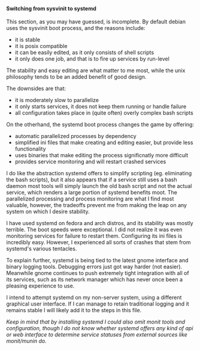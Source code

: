 
#### Switching from sysvinit to systemd

This section, as you may have guessed, is incomplete.  By default debian uses the sysvinit boot process, and the reasons include:

- it is stable
- it is posix compatible
- it can be easily edited, as it only consists of shell scripts
- it only does one job, and that is to fire up services by run-level

The stability and easy editing are what matter to me most, while the unix philosophy tends to be an added benefit of good design.

The downsides are that:

- it is moderately slow to parallelize
- it only starts services, it does not keep them running or handle failure
- all configuration takes place in (quite often) overly complex bash scripts

On the otherhand, the systemd boot process changes the game by offering:

- automatic parallelized processes by dependency
- simplified ini files that make creating and editing easier, but provide less functionality
- uses binaries that make editing the process significnatly more difficult
- provides service monitoring and will restart crashed services

I do like the abstraction systemd offers to simplify scripting (eg. eliminating the bash scripts), but it also appears that if a service still uses a bash daemon most tools will simply launch the old bash script and not the actual service, which renders a large portion of systemd benefits moot.  The parallelized processing and process monitoring are what I find most valuable, however, the tradeoffs prevent me from making the leap on any system on which I desire stability.

I have used systemd on fedora and arch distros, and its stability was mostly terrible.  The boot speeds were exceptional.  I did not realize it was even monitoring services for failure to restart them.  Configuring its ini files is incredibly easy.  However, I experienced all sorts of crashes that stem from systemd's various tentacles.

To explain further, systemd is being tied to the latest gnome interface and binary logging tools.  Debugging errors just got way harder (not easier).  Meanwhile gnome continues to push extremely tight integration with all of its services, such as its network manager which has never once been a pleasing experience to use.

I intend to attempt systemd on my non-server system, using a different graphical user interface.  If I can manage to retain traditional logging and it remains stable I will likely add it to the steps in this file.

_Keep in mind that by installing systemd I could also omit monit tools and configuration, though I do not know whether systemd offers any kind of api or web interface to determine service statuses from external sources like monit/munin do._
